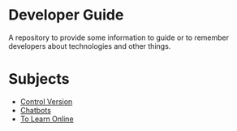 # Developer Guide
A repository to provide some information to guide or to remember developers about technologies and other things.

# Subjects
* [Control Version](./control-version/index.md)
* [Chatbots](./chatbot/index.md)
* [To Learn Online](./learn/index.md)